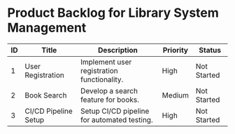 # Product Backlog for Library System Management

| ID | Title                  | Description                                           | Priority | Status      |
|----|------------------------|-------------------------------------------------------|----------|-------------|
| 1  | User Registration      | Implement user registration functionality.            | High     | Not Started |
| 2  | Book Search            | Develop a search feature for books.                   | Medium   | Not Started |
| 3  | CI/CD Pipeline Setup   | Setup CI/CD pipeline for automated testing.           | High     | Not Started |
